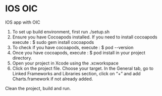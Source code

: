 # IOS OIC
IOS app with OIC

1. To set up build environment, first run ./setup.sh
2. Ensure you have Cocoapods installed. If you need to install cocoapods execute : $ sudo gem install cocoapods
3. To check if you have cocoapods, execute : $ pod --version
4. Once you have cocoapods, execute : $ pod install in your project directory.
5. Open your project in Xcode using the .xcworkspace
6. Click on the project file. Choose your target. In the General tab, go to Linked Frameworks and Libraries section, click on “+” and add Charts.framework if not already added.

Clean the project, build and run.
